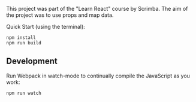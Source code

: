 This project was part of the "Learn React" course by Scrimba. The aim of the project was to use props and map data.


Quick Start (using the terminal):

```
npm install
npm run build

````

## Development

Run Webpack in watch-mode to continually compile the JavaScript as you work:

```
npm run watch

```